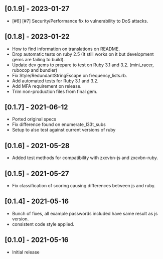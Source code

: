 ## [0.1.9] - 2023-01-27
- [#6] [#7] Security/Performance fix to vulnerability to DoS attacks.

## [0.1.8] - 2023-01-22
- How to find information on translations on README.
- Drop automatic tests on ruby 2.5 (It still works on it but development gems are failing to build).
- Update dev gems to prepare to test on Ruby 3.1 and 3.2. (mini_racer, rubocop and bundler)
- Fix Style/RedundantStringEscape on frequency_lists.rb.
- Add automated tests for Ruby 3.1 and 3.2.
- Add MFA requirement on release.
- Trim non-production files from final gem.

## [0.1.7] - 2021-06-12
- Ported original specs
- Fix difference found on enumerate_l33t_subs
- Setup to also test against current versions of ruby

## [0.1.6] - 2021-05-28
- Added test methods for compatibility with zxcvbn-js and zxcvbn-ruby.

## [0.1.5] - 2021-05-27
- Fix classification of scoring causing differences between js and ruby.

## [0.1.4] - 2021-05-16

- Bunch of fixes, all example passwords included have same result as js version.
- consistent code style applied.

## [0.1.0] - 2021-05-16

- Initial release

